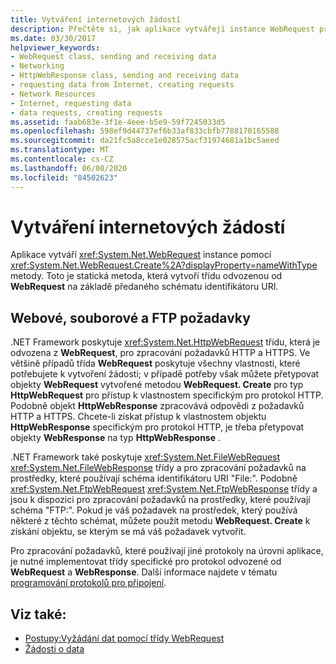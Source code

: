 ```yaml
---
title: Vytváření internetových žádostí
description: Přečtěte si, jak aplikace vytvářejí instance WebRequest prostřednictvím WebRequest. Create, statické metody, která vytvoří odvozenou třídu založenou na schématu identifikátoru URI, které je předáno.
ms.date: 03/30/2017
helpviewer_keywords:
- WebRequest class, sending and receiving data
- Networking
- HttpWebResponse class, sending and receiving data
- requesting data from Internet, creating requests
- Network Resources
- Internet, requesting data
- data requests, creating requests
ms.assetid: faab683e-3f1e-4eee-b5e9-59f7245033d5
ms.openlocfilehash: 598ef9d44737ef6b33af833cbfb7788170165588
ms.sourcegitcommit: da21fc5a8cce1e028575acf31974681a1bc5aeed
ms.translationtype: MT
ms.contentlocale: cs-CZ
ms.lasthandoff: 06/08/2020
ms.locfileid: "84502623"
---
```

# <a name="creating-internet-requests"></a>Vytváření internetových žádostí
Aplikace vytváří <xref:System.Net.WebRequest> instance pomocí <xref:System.Net.WebRequest.Create%2A?displayProperty=nameWithType> metody. Toto je statická metoda, která vytvoří třídu odvozenou od **WebRequest** na základě předaného schématu identifikátoru URI.  
  
## <a name="web-file-and-ftp-requests"></a>Webové, souborové a FTP požadavky  
 .NET Framework poskytuje <xref:System.Net.HttpWebRequest> třídu, která je odvozena z **WebRequest**, pro zpracování požadavků HTTP a HTTPS. Ve většině případů třída **WebRequest** poskytuje všechny vlastnosti, které potřebujete k vytvoření žádosti; v případě potřeby však můžete přetypovat objekty **WebRequest** vytvořené metodou **WebRequest. Create** pro typ **HttpWebRequest** pro přístup k vlastnostem specifickým pro protokol HTTP. Podobně objekt **HttpWebResponse** zpracovává odpovědi z požadavků HTTP a HTTPS. Chcete-li získat přístup k vlastnostem objektu **HttpWebResponse** specifickým pro protokol HTTP, je třeba přetypovat objekty **WebResponse** na typ **HttpWebResponse** .  
  
 .NET Framework také poskytuje <xref:System.Net.FileWebRequest> <xref:System.Net.FileWebResponse> třídy a pro zpracování požadavků na prostředky, které používají schéma identifikátoru URI "File:". Podobně <xref:System.Net.FtpWebRequest> <xref:System.Net.FtpWebResponse> třídy a jsou k dispozici pro zpracování požadavků na prostředky, které používají schéma "FTP:". Pokud je váš požadavek na prostředek, který používá některé z těchto schémat, můžete použít metodu **WebRequest. Create** k získání objektu, se kterým se má váš požadavek vytvořit.  
  
 Pro zpracování požadavků, které používají jiné protokoly na úrovni aplikace, je nutné implementovat třídy specifické pro protokol odvozené od **WebRequest** a **WebResponse**. Další informace najdete v tématu [programování protokolů pro připojení](programming-pluggable-protocols.md).  
  
## <a name="see-also"></a>Viz také:

- [Postupy:Vyžádání dat pomocí třídy WebRequest](how-to-request-data-using-the-webrequest-class.md)
- [Žádosti o data](requesting-data.md)
